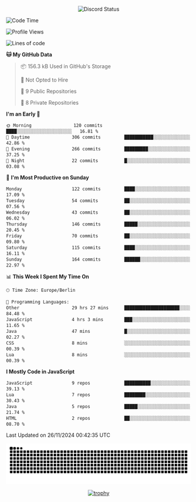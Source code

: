 <!-- Discord Status -->
<p align="center">
  <img src="https://lanyard.cnrad.dev/api/531896089096486922?borderRadius=30px" alt="Discord Status" />
</p>

<!--START_SECTION:waka-->
![Code Time](http://img.shields.io/badge/Code%20Time-1%2C092%20hrs%2018%20mins-blue)

![Profile Views](http://img.shields.io/badge/Profile%20Views-8-blue)

![Lines of code](https://img.shields.io/badge/From%20Hello%20World%20I%27ve%20Written-3.0%20million%20lines%20of%20code-blue)

**🐱 My GitHub Data** 

> 📦 156.3 kB Used in GitHub's Storage 
 > 
> 🚫 Not Opted to Hire
 > 
> 📜 9 Public Repositories 
 > 
> 🔑 8 Private Repositories 
 > 
**I'm an Early 🐤** 

```text
🌞 Morning                120 commits         ████░░░░░░░░░░░░░░░░░░░░░   16.81 % 
🌆 Daytime                306 commits         ███████████░░░░░░░░░░░░░░   42.86 % 
🌃 Evening                266 commits         █████████░░░░░░░░░░░░░░░░   37.25 % 
🌙 Night                  22 commits          █░░░░░░░░░░░░░░░░░░░░░░░░   03.08 % 
```
📅 **I'm Most Productive on Sunday** 

```text
Monday                   122 commits         ████░░░░░░░░░░░░░░░░░░░░░   17.09 % 
Tuesday                  54 commits          ██░░░░░░░░░░░░░░░░░░░░░░░   07.56 % 
Wednesday                43 commits          ██░░░░░░░░░░░░░░░░░░░░░░░   06.02 % 
Thursday                 146 commits         █████░░░░░░░░░░░░░░░░░░░░   20.45 % 
Friday                   70 commits          ██░░░░░░░░░░░░░░░░░░░░░░░   09.80 % 
Saturday                 115 commits         ████░░░░░░░░░░░░░░░░░░░░░   16.11 % 
Sunday                   164 commits         ██████░░░░░░░░░░░░░░░░░░░   22.97 % 
```


📊 **This Week I Spent My Time On** 

```text
🕑︎ Time Zone: Europe/Berlin

💬 Programming Languages: 
Other                    29 hrs 27 mins      █████████████████████░░░░   84.48 % 
JavaScript               4 hrs 3 mins        ███░░░░░░░░░░░░░░░░░░░░░░   11.65 % 
Java                     47 mins             █░░░░░░░░░░░░░░░░░░░░░░░░   02.27 % 
CSS                      8 mins              ░░░░░░░░░░░░░░░░░░░░░░░░░   00.39 % 
Lua                      8 mins              ░░░░░░░░░░░░░░░░░░░░░░░░░   00.39 % 
```

**I Mostly Code in JavaScript** 

```text
JavaScript               9 repos             ██████████░░░░░░░░░░░░░░░   39.13 % 
Lua                      7 repos             ████████░░░░░░░░░░░░░░░░░   30.43 % 
Java                     5 repos             █████░░░░░░░░░░░░░░░░░░░░   21.74 % 
HTML                     2 repos             ██░░░░░░░░░░░░░░░░░░░░░░░   08.70 % 
```




 Last Updated on 26/11/2024 00:42:35 UTC
<!--END_SECTION:waka-->

<!-- GitHub Contribution Snake -->
<p align="center">
  <img src="https://raw.githubusercontent.com/vxnsin/vxnsin/output/github-contribution-grid-snake-dark.svg" alt="GitHub Contribution Snake" />
</p>

<!-- GitHub Trophy -->
<p align="center">
  <a href="https://github.com/ryo-ma/github-profile-trophy">
    <img src="https://github-profile-trophy.vercel.app/?username=vxnsin&theme=onedark" alt="trophy" />
  </a>
</p>
